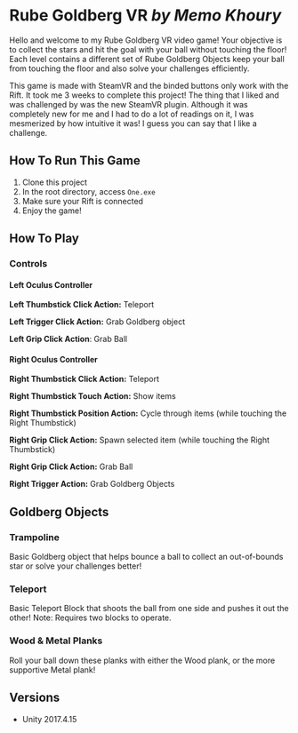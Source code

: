 # Rube Goldberg VR *by Memo Khoury*

Hello and welcome to my Rube Goldberg VR video game! Your objective is to collect the stars and hit the goal with your ball without touching the floor! Each level contains a different set of Rube Goldberg Objects keep your ball from touching the floor and also solve your challenges efficiently.

This game is made with SteamVR and the binded buttons only work with the Rift. It took me 3 weeks to complete this project! The thing that I liked and was challenged by was the new SteamVR plugin. Although it was completely new for me and I had to do a lot of readings on it, I was mesmerized by how intuitive it was! I guess you can say that I like a challenge.

## How To Run This Game
1. Clone this project
2. In the root directory, access `One.exe`
3. Make sure your Rift is connected
4. Enjoy the game!

## How To Play
### Controls
#### Left Oculus Controller

**Left Thumbstick Click Action:** Teleport

**Left Trigger Click Action:** Grab Goldberg object

**Left Grip Click Action**: Grab Ball
 
#### Right Oculus Controller

**Right Thumbstick Click Action:** Teleport

**Right Thumbstick Touch Action:** Show items

**Right Thumbstick Position Action:** Cycle through items (while touching the Right Thumbstick)

**Right Grip Click Action:** Spawn selected item (while touching the Right Thumbstick)

**Right Grip Click Action:** Grab Ball

**Right Trigger Action:** Grab Goldberg Objects

## Goldberg Objects
### Trampoline
Basic Goldberg object that helps bounce a ball to collect an out-of-bounds star or solve your challenges better!

### Teleport
Basic Teleport Block that shoots the ball from one side and pushes it out the other! Note: Requires two blocks to operate.

### Wood & Metal Planks
Roll your ball down these planks with either the Wood plank, or the more supportive Metal plank!

## Versions
- Unity 2017.4.15
